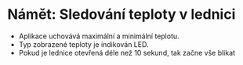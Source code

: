 # Námět: Sledování teploty v lednici

  -	Aplikace uchovává maximální a minimální teplotu.
  - Typ zobrazené teploty je indikován LED.
  - Pokud je lednice otevřená déle než 10 sekund, tak začne vše blikat
